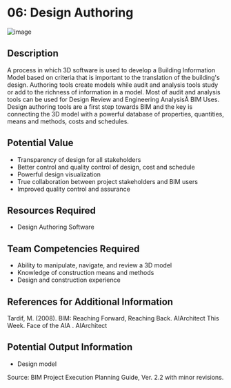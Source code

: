 # 06: Design Authoring
![image](https://github.com/user-attachments/assets/f6fe1ce0-9c69-49ea-a2e0-5992cbdcf3f6)

## Description
A process in which 3D software is used to develop a Building Information Model based on criteria that is important to the translation of the building's design. Authoring tools create models while audit and analysis tools study or add to the richness of information in a model. Most of audit and analysis tools can be used for Design Review and Engineering AnalysisÂ BIM Uses. Design authoring tools are a first step towards BIM and the key is connecting the 3D model with a powerful database of properties, quantities, means and methods, costs and schedules.
 
## Potential Value
-	Transparency of design for all stakeholders
-	Better control and quality control of design, cost and schedule
-	Powerful design visualization
-	True collaboration between project stakeholders and BIM users
-	Improved quality control and assurance

## Resources Required
-	Design Authoring Software
 
## Team Competencies Required
-	Ability to manipulate, navigate, and review a 3D model
-	Knowledge of construction means and methods
-	Design and construction experience
 
## References for Additional Information
Tardif, M. (2008). BIM: Reaching Forward, Reaching Back. AIArchitect This Week. Face of the AIA . AIArchitect
  
## Potential Output Information
-	Design model
 
Source:  BIM Project Execution Planning Guide, Ver. 2.2 with minor revisions.


